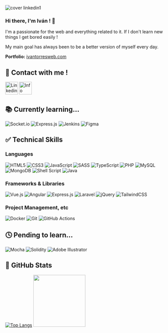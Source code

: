 ![cover linkedin1](https://user-images.githubusercontent.com/72036570/145439470-910ce7b2-4b14-43ca-8507-d0f2e9dc4350.jpg)

### Hi there, I'm Iván ! 👋
I'm a passionate for the web and everything related to it. If I don't learn new things I get bored easily !

My main goal has always been to be a better version of myself every day.

**Portfolio:** [ivantorresweb.com](https://www.ivantorresweb.com)

## :pushpin: Contact with me !

[<img src="https://upload.wikimedia.org/wikipedia/commons/thumb/e/e9/Linkedin_icon.svg/1024px-Linkedin_icon.svg.png" alt="Linkedin link" width="40" height="40">](https://www.linkedin.com/in/ivan-torres-garcia/)
[<img src="https://user-images.githubusercontent.com/72036570/145469823-d223dde5-3afa-4d2e-94b9-045db0d4e470.png" alt="Info Jobs link" width="40" height="40">](https://www.infojobs.net/ivan-torres-garcia.prf)

## :books: Currently learning...
![Socket.io](https://img.shields.io/badge/Socket.io-black?style=for-the-badge&logo=socket.io&badgeColor=010101)
![Express.js](https://img.shields.io/badge/express.js-%23404d59.svg?style=for-the-badge&logo=express&logoColor=%2361DAFB)
![Jenkins](https://img.shields.io/badge/jenkins-%232C5263.svg?style=for-the-badge&logo=jenkins&logoColor=white)
![Figma](https://img.shields.io/badge/figma-%23F24E1E.svg?style=for-the-badge&logo=figma&logoColor=white)

## :white_check_mark: Technical Skills
### Languages
![HTML5](https://img.shields.io/badge/html5-%23E34F26.svg?style=for-the-badge&logo=html5&logoColor=white)
![CSS3](https://img.shields.io/badge/css3-%231572B6.svg?style=for-the-badge&logo=css3&logoColor=white)
![JavaScript](https://img.shields.io/badge/javascript-%23323330.svg?style=for-the-badge&logo=javascript&logoColor=%23F7DF1E)
![SASS](https://img.shields.io/badge/SASS-hotpink.svg?style=for-the-badge&logo=SASS&logoColor=white)
![TypeScript](https://img.shields.io/badge/typescript-%23007ACC.svg?style=for-the-badge&logo=typescript&logoColor=white)
![PHP](https://img.shields.io/badge/php-%23777BB4.svg?style=for-the-badge&logo=php&logoColor=white)
![MySQL](https://img.shields.io/badge/mysql-%2300f.svg?style=for-the-badge&logo=mysql&logoColor=white)
![MongoDB](https://img.shields.io/badge/MongoDB-%234ea94b.svg?style=for-the-badge&logo=mongodb&logoColor=white)
![Shell Script](https://img.shields.io/badge/shell_script-%23121011.svg?style=for-the-badge&logo=gnu-bash&logoColor=white)
![Java](https://img.shields.io/badge/java-%23ED8B00.svg?style=for-the-badge&logo=java&logoColor=white)

### Frameworks & Libraries
![Vue.js](https://img.shields.io/badge/vuejs-%2335495e.svg?style=for-the-badge&logo=vuedotjs&logoColor=%234FC08D)
![Angular](https://img.shields.io/badge/angular-%23DD0031.svg?style=for-the-badge&logo=angular&logoColor=white)
![Express.js](https://img.shields.io/badge/express.js-%23404d59.svg?style=for-the-badge&logo=express&logoColor=%2361DAFB)
![Laravel](https://img.shields.io/badge/laravel-%23FF2D20.svg?style=for-the-badge&logo=laravel&logoColor=white)
![jQuery](https://img.shields.io/badge/jquery-%230769AD.svg?style=for-the-badge&logo=jquery&logoColor=white)
![TailwindCSS](https://img.shields.io/badge/tailwindcss-%2338B2AC.svg?style=for-the-badge&logo=tailwind-css&logoColor=white)

### Project Management, etc
![Docker](https://img.shields.io/badge/docker-%230db7ed.svg?style=for-the-badge&logo=docker&logoColor=white)
![Git](https://img.shields.io/badge/git-%23F05033.svg?style=for-the-badge&logo=git&logoColor=white)
![GitHub Actions](https://img.shields.io/badge/githubactions-%232671E5.svg?style=for-the-badge&logo=githubactions&logoColor=white)

## :clock4: Pending to learn...
![Mocha](https://img.shields.io/badge/-mocha-%238D6748?style=for-the-badge&logo=mocha&logoColor=white)
![Solidity](https://img.shields.io/badge/Solidity-%23363636.svg?style=for-the-badge&logo=solidity&logoColor=white)
![Adobe Illustrator](https://img.shields.io/badge/adobeillustrator-%23FF9A00.svg?style=for-the-badge&logo=adobeillustrator&logoColor=white)

## :mag_right: GitHub Stats
[![Top Langs](https://github-readme-stats.vercel.app/api/top-langs/?username=IvaanTorres&layout=compact)](https://github.com/IvaanTorres)
<img height="165em" src="https://github-readme-stats.vercel.app/api?username=IvaanTorres&show_icons=true&hide_border=true&&count_private=true&include_all_commits=true" />
